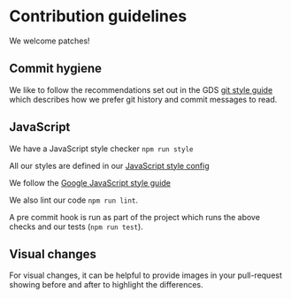 # Contribution guidelines

We welcome patches!

## Commit hygiene

We like to follow the recommendations set out in the GDS [git style guide][gitstyle]
which describes how we prefer git history and commit messages to read.

[gitstyle]: https://github.com/alphagov/styleguides/blob/master/git.md

## JavaScript

We have a JavaScript style checker `npm run style`

All our styles are defined in our [JavaScript style config][jsstyle]

We follow the [Google JavaScript style guide](https://google.github.io/styleguide/javascriptguide.xml)

We also lint our code `npm run lint`.

[jsstyle]: https://github.com/UKHomeOffice/brp_app/blob/master/.jscsrc.json

A pre commit hook is run as part of the project which runs the above checks and our tests (`npm run test`).

## Visual changes

For visual changes, it can be helpful to provide images in your pull-request
showing before and after to highlight the differences.